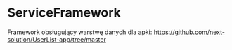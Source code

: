 # ServiceFramework

Framework obsługujący warstwę danych dla apki: https://github.com/next-solution/UserList-app/tree/master
